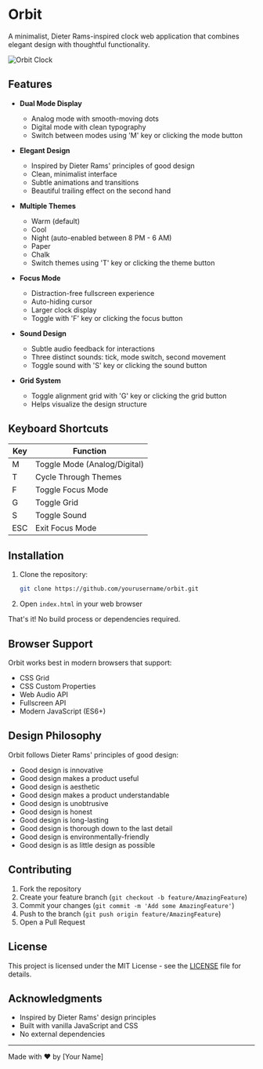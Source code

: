# Orbit

A minimalist, Dieter Rams-inspired clock web application that combines elegant design with thoughtful functionality.

![Orbit Clock](preview.png)

## Features

- **Dual Mode Display**
  - Analog mode with smooth-moving dots
  - Digital mode with clean typography
  - Switch between modes using 'M' key or clicking the mode button

- **Elegant Design**
  - Inspired by Dieter Rams' principles of good design
  - Clean, minimalist interface
  - Subtle animations and transitions
  - Beautiful trailing effect on the second hand

- **Multiple Themes**
  - Warm (default)
  - Cool
  - Night (auto-enabled between 8 PM - 6 AM)
  - Paper
  - Chalk
  - Switch themes using 'T' key or clicking the theme button

- **Focus Mode**
  - Distraction-free fullscreen experience
  - Auto-hiding cursor
  - Larger clock display
  - Toggle with 'F' key or clicking the focus button

- **Sound Design**
  - Subtle audio feedback for interactions
  - Three distinct sounds: tick, mode switch, second movement
  - Toggle sound with 'S' key or clicking the sound button

- **Grid System**
  - Toggle alignment grid with 'G' key or clicking the grid button
  - Helps visualize the design structure

## Keyboard Shortcuts

| Key | Function |
|-----|----------|
| M | Toggle Mode (Analog/Digital) |
| T | Cycle Through Themes |
| F | Toggle Focus Mode |
| G | Toggle Grid |
| S | Toggle Sound |
| ESC | Exit Focus Mode |

## Installation

1. Clone the repository:
   ```bash
   git clone https://github.com/yourusername/orbit.git
   ```

2. Open `index.html` in your web browser

That's it! No build process or dependencies required.

## Browser Support

Orbit works best in modern browsers that support:
- CSS Grid
- CSS Custom Properties
- Web Audio API
- Fullscreen API
- Modern JavaScript (ES6+)

## Design Philosophy

Orbit follows Dieter Rams' principles of good design:
- Good design is innovative
- Good design makes a product useful
- Good design is aesthetic
- Good design makes a product understandable
- Good design is unobtrusive
- Good design is honest
- Good design is long-lasting
- Good design is thorough down to the last detail
- Good design is environmentally-friendly
- Good design is as little design as possible

## Contributing

1. Fork the repository
2. Create your feature branch (`git checkout -b feature/AmazingFeature`)
3. Commit your changes (`git commit -m 'Add some AmazingFeature'`)
4. Push to the branch (`git push origin feature/AmazingFeature`)
5. Open a Pull Request

## License

This project is licensed under the MIT License - see the [LICENSE](LICENSE) file for details.

## Acknowledgments

- Inspired by Dieter Rams' design principles
- Built with vanilla JavaScript and CSS
- No external dependencies

---

Made with ♥ by [Your Name] 